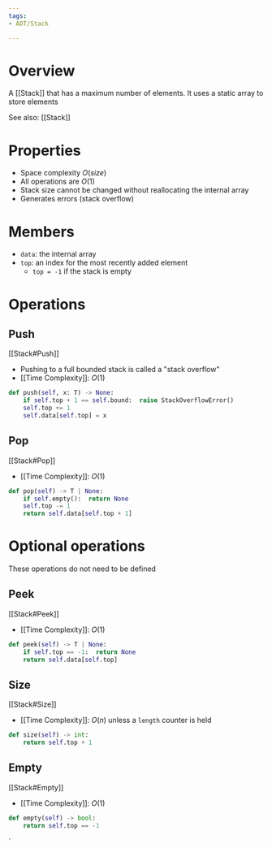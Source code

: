 ```yaml
---
tags:
- ADT/Stack

---
```

# Overview
A [[Stack]] that has a maximum number of elements. It uses a static array to store elements

See also: [[Stack]]

# Properties
- Space complexity $O(size)$
- All operations are $O(1)$
- Stack size cannot be changed without reallocating the internal array
- Generates errors (stack overflow)

# Members
- `data`: the internal array
- `top`: an index for the most recently added element
	- `top = -1` if the stack is empty

# Operations
## Push
[[Stack#Push]]

- Pushing to a full bounded stack is called a "stack overflow"
- [[Time Complexity]]: $O(1)$

```python
def push(self, x: T) -> None:
	if self.top + 1 == self.bound:  raise StackOverflowError()
	self.top += 1
	self.data[self.top] = x
```

## Pop
[[Stack#Pop]]

- [[Time Complexity]]: $O(1)$

```python
def pop(self) -> T | None:
	if self.empty():  return None
	self.top -= 1
	return self.data[self.top + 1]
```

# Optional operations
These operations do not need to be defined

## Peek
[[Stack#Peek]]

- [[Time Complexity]]: $O(1)$

```python
def peek(self) -> T | None:
	if self.top == -1:  return None
	return self.data[self.top]
```

## Size
[[Stack#Size]]

- [[Time Complexity]]: $O(n)$ unless a `length` counter is held

```python
def size(self) -> int:
	return self.top + 1
```

## Empty
[[Stack#Empty]]

- [[Time Complexity]]: $O(1)$

```python
def empty(self) -> bool:
	return self.top == -1
```
`
